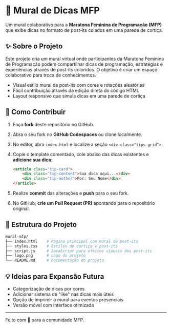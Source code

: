 # 💜 Mural de Dicas MFP

Um mural colaborativo para a **Maratona Feminina de Programação (MFP)** que exibe dicas no formato de post-its colados em uma parede de cortiça.

## ✨ Sobre o Projeto

Este projeto cria um mural virtual onde participantes da Maratona Feminina de Programação podem compartilhar dicas de programação, estratégias e experiências através de post-its coloridos. O objetivo é criar um espaço colaborativo para troca de conhecimentos.

- Visual estilo mural de post-its com cores e rotações aleatórias
- Fácil contribuição através da edição direta do código HTML
- Layout responsivo que simula dicas em uma parede de cortiça

## 🚀 Como Contribuir

1. Faça **fork** deste repositório no GitHub.
2. Abra o seu fork no **GitHub Codespaces** ou clone localmente.
3. No editor, abra `index.html` e localize a seção `<div class="tips-grid">`.
4. Copie o template comentado, cole abaixo das dicas existentes e **adicione sua dica**:

   ```html
   <article class="tip-card">
       <div class="tip-content">Sua dica aqui...</div>
       <div class="tip-author">Por: Seu Nome</div>
   </article>
   ```

5. Realize **commit** das alterações e **push** para o seu fork.
6. No GitHub, **crie um Pull Request (PR)** apontando para o repositório original.

## 📁 Estrutura do Projeto

```bash
mural-mfp/
├── index.html    # Página principal com mural de post-its
├── styles.css    # Estilos de cortiça e post-its
├── script.js     # JavaScript para efeitos visuais dos post-its
├── logo.png      # Logo do projeto
└── README.md     # Documentação do projeto
```

## 💡 Ideias para Expansão Futura

- Categorização de dicas por cores
- Adicionar sistema de "like" nas dicas mais úteis
- Opção de imprimir o mural para eventos presenciais
- Versão móvel com interface otimizada

---

Feito com 💜 para a comunidade MFP.
